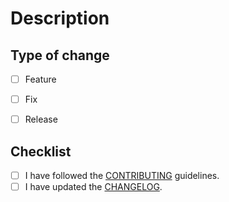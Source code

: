 # Description

## Type of change

- [ ] Feature
- [ ] Fix
- [ ] Release


## Checklist

- [ ] I have followed the [CONTRIBUTING](https://github.com/criteo/deepr/blob/master/docs/CONTRIBUTING.rst) guidelines.
- [ ] I have updated the [CHANGELOG](https://github.com/criteo/deepr/blob/master/docs/CHANGELOG.rst).
